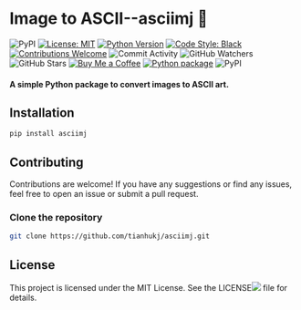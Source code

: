 # Image to ASCII--asciimj 🥳

![PyPI](https://img.shields.io/pypi/v/asciimj)
[![License: MIT](https://img.shields.io/badge/License-MIT-yellow.svg)](https://opensource.org/licenses/MIT)
[![Python Version](https://img.shields.io/badge/python-3.6%2B-blue.svg)](https://www.python.org/downloads/)
[![Code Style: Black](https://img.shields.io/badge/code%20style-black-000000.svg)](https://github.com/psf/black)
[![Contributions Welcome](https://img.shields.io/badge/contributions-welcome-brightgreen.svg?style=flat)](https://github.com/yourusername/image-ascii/issues)
![Commit Activity](https://img.shields.io/github/commit-activity/y/tianhukj/image-ascii)
![GitHub Watchers](https://img.shields.io/github/watchers/tianhukj/image-ascii?style=social)
![GitHub Stars](https://img.shields.io/github/stars/tianhukj/image-ascii?style=social)
[![Buy Me a Coffee](https://img.shields.io/badge/Donate-Buy%20Me%20A%20Coffee-FF813F.svg?logo=buy-me-a-coffee)](https://www.buymeacoffee.com/tianhukj)
[![Python package](https://github.com/tianhukj/image-ascii/actions/workflows/python-package.yml/badge.svg)](https://github.com/tianhukj/image-ascii/actions/workflows/python-package.yml)
![PyPI](https://img.shields.io/pypi/v/asciimj)


#### A simple Python package to convert images to ASCII art.

## Installation

```bash
pip install asciimj
```

## Contributing
Contributions are welcome! If you have any suggestions or find any issues, feel free to open an issue or submit a pull request.

### Clone the repository
```bash
git clone https://github.com/tianhukj/asciimj.git
```

## License
This project is licensed under the MIT License. See the LICENSE![](/LICENSE) file for details.
